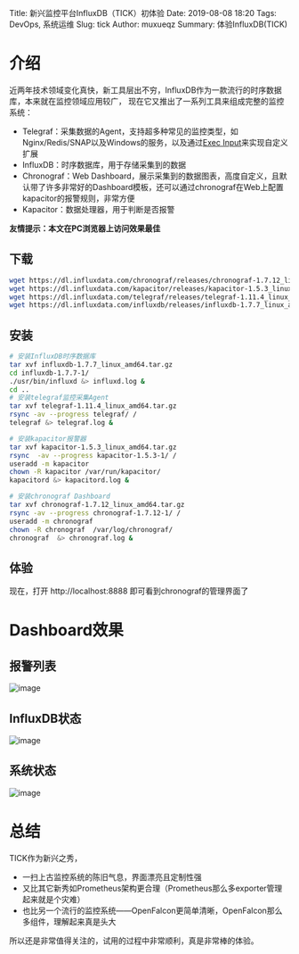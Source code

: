 Title: 新兴监控平台InfluxDB（TICK）初体验
Date: 2019-08-08 18:20
Tags: DevOps, 系统运维
Slug: tick
Author: muxueqz
Summary: 体验InfluxDB(TICK)

# 介绍
近两年技术领域变化真快，新工具层出不穷，InfluxDB作为一款流行的时序数据库，本来就在监控领域应用较广，
现在它又推出了一系列工具来组成完整的监控系统：
* Telegraf：采集数据的Agent，支持超多种常见的监控类型，如Nginx/Redis/SNAP以及Windows的服务，以及通过[Exec Input](https://docs.influxdata.com/telegraf/v1.11/plugins/plugin-list/#exec)来实现自定义扩展
* InfluxDB：时序数据库，用于存储采集到的数据
* Chronograf：Web Dashboard，展示采集到的数据图表，高度自定义，且默认带了许多非常好的Dashboard模板，还可以通过chronograf在Web上配置kapacitor的报警规则，非常方便
* Kapacitor：数据处理器，用于判断是否报警

**友情提示：本文在PC浏览器上访问效果最佳**


## 下载
```bash
wget https://dl.influxdata.com/chronograf/releases/chronograf-1.7.12_linux_amd64.tar.gz
wget https://dl.influxdata.com/kapacitor/releases/kapacitor-1.5.3_linux_amd64.tar.gz
wget https://dl.influxdata.com/telegraf/releases/telegraf-1.11.4_linux_amd64.tar.gz
wget https://dl.influxdata.com/influxdb/releases/influxdb-1.7.7_linux_amd64.tar.gz
```

## 安装
```bash
# 安装InfluxDB时序数据库
tar xvf influxdb-1.7.7_linux_amd64.tar.gz
cd influxdb-1.7.7-1/
./usr/bin/influxd &> influxd.log &
cd ..
# 安装telegraf监控采集Agent
tar xvf telegraf-1.11.4_linux_amd64.tar.gz
rsync -av --progress telegraf/ /
telegraf &> telegraf.log &

# 安装kapacitor报警器
tar xvf kapacitor-1.5.3_linux_amd64.tar.gz
rsync  -av --progress kapacitor-1.5.3-1/ /
useradd -m kapacitor
chown -R kapacitor /var/run/kapacitor/
kapacitord &> kapacitord.log &

# 安装chronograf Dashboard
tar xvf chronograf-1.7.12_linux_amd64.tar.gz
rsync -av --progress chronograf-1.7.12-1/ /
useradd -m chronograf
chown -R chronograf  /var/log/chronograf/
chronograf  &> chronograf.log &
```


## 体验
现在，打开 http://localhost:8888 即可看到chronograf的管理界面了


# Dashboard效果
## 报警列表
![image](https://user-images.githubusercontent.com/730639/62693655-8033ec00-ba05-11e9-9485-b48bd03275b7.png)

## InfluxDB状态
![image](https://user-images.githubusercontent.com/730639/62693783-b1acb780-ba05-11e9-90c8-0480872b7c60.png)

## 系统状态
![image](https://user-images.githubusercontent.com/730639/62693832-cab56880-ba05-11e9-9265-ae2f607277b1.png)

# 总结
TICK作为新兴之秀，
* 一扫上古监控系统的陈旧气息，界面漂亮且定制性强
* 又比其它新秀如Prometheus架构更合理（Prometheus那么多exporter管理起来就是个灾难）
* 也比另一个流行的监控系统——OpenFalcon更简单清晰，OpenFalcon那么多组件，理解起来真是头大

所以还是非常值得关注的，试用的过程中非常顺利，真是非常棒的体验。
